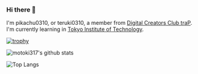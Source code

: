 ### Hi there 👋

I'm pikachu0310, or teruki0310, a member from [Digital Creators Club traP](https://trap.jp).
I'm currently learning in [Tokyo Institute of Technology](https://educ.titech.ac.jp/cs/eng/).

[![trophy](https://github-profile-trophy.vercel.app/?username=pikachu0310)](https://github.com/ryo-ma/github-profile-trophy)

![motoki317's github stats](https://github-readme-stats.vercel.app/api?username=pikachu0310&show_icons=true&count_private=true&line_height=40&theme=vue-dark)

![Top Langs](https://github-readme-stats.vercel.app/api/top-langs/?username=pikachu0310&hide=html,Makefile&layout=compact)

<!--
**pikachu0310/pikachu0310** is a ✨ _special_ ✨ repository because its `README.md` (this file) appears on your GitHub profile.

Here are some ideas to get you started:

- 🔭 I’m currently working on ...
- 🌱 I’m currently learning ...
- 👯 I’m looking to collaborate on ...
- 🤔 I’m looking for help with ...
- 💬 Ask me about ...
- 📫 How to reach me: ...
- 😄 Pronouns: ...
- ⚡ Fun fact: ...
-->
